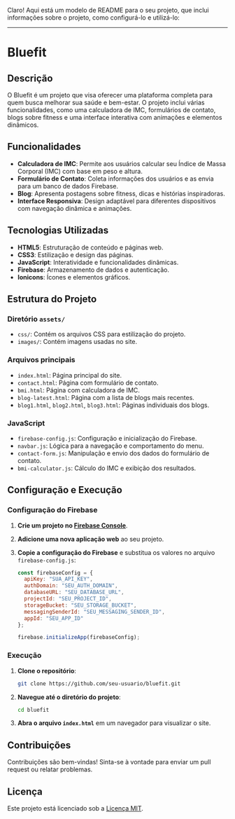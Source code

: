 Claro! Aqui está um modelo de README para o seu projeto, que inclui informações sobre o projeto, como configurá-lo e utilizá-lo:

---

# Bluefit

## Descrição

O Bluefit é um projeto que visa oferecer uma plataforma completa para quem busca melhorar sua saúde e bem-estar. O projeto inclui várias funcionalidades, como uma calculadora de IMC, formulários de contato, blogs sobre fitness e uma interface interativa com animações e elementos dinâmicos.

## Funcionalidades

- **Calculadora de IMC**: Permite aos usuários calcular seu Índice de Massa Corporal (IMC) com base em peso e altura.
- **Formulário de Contato**: Coleta informações dos usuários e as envia para um banco de dados Firebase.
- **Blog**: Apresenta postagens sobre fitness, dicas e histórias inspiradoras.
- **Interface Responsiva**: Design adaptável para diferentes dispositivos com navegação dinâmica e animações.

## Tecnologias Utilizadas

- **HTML5**: Estruturação de conteúdo e páginas web.
- **CSS3**: Estilização e design das páginas.
- **JavaScript**: Interatividade e funcionalidades dinâmicas.
- **Firebase**: Armazenamento de dados e autenticação.
- **Ionicons**: Ícones e elementos gráficos.

## Estrutura do Projeto

### Diretório `assets/`

- `css/`: Contém os arquivos CSS para estilização do projeto.
- `images/`: Contém imagens usadas no site.

### Arquivos principais

- `index.html`: Página principal do site.
- `contact.html`: Página com formulário de contato.
- `bmi.html`: Página com calculadora de IMC.
- `blog-latest.html`: Página com a lista de blogs mais recentes.
- `blog1.html`, `blog2.html`, `blog3.html`: Páginas individuais dos blogs.

### JavaScript

- `firebase-config.js`: Configuração e inicialização do Firebase.
- `navbar.js`: Lógica para a navegação e comportamento do menu.
- `contact-form.js`: Manipulação e envio dos dados do formulário de contato.
- `bmi-calculator.js`: Cálculo do IMC e exibição dos resultados.

## Configuração e Execução

### Configuração do Firebase

1. **Crie um projeto no [Firebase Console](https://console.firebase.google.com/)**.
2. **Adicione uma nova aplicação web** ao seu projeto.
3. **Copie a configuração do Firebase** e substitua os valores no arquivo `firebase-config.js`:

   ```javascript
   const firebaseConfig = {
     apiKey: "SUA_API_KEY",
     authDomain: "SEU_AUTH_DOMAIN",
     databaseURL: "SEU_DATABASE_URL",
     projectId: "SEU_PROJECT_ID",
     storageBucket: "SEU_STORAGE_BUCKET",
     messagingSenderId: "SEU_MESSAGING_SENDER_ID",
     appId: "SEU_APP_ID"
   };

   firebase.initializeApp(firebaseConfig);
   ```

### Execução

1. **Clone o repositório**:
   ```bash
   git clone https://github.com/seu-usuario/bluefit.git
   ```
2. **Navegue até o diretório do projeto**:
   ```bash
   cd bluefit
   ```
3. **Abra o arquivo `index.html`** em um navegador para visualizar o site.

## Contribuições

Contribuições são bem-vindas! Sinta-se à vontade para enviar um pull request ou relatar problemas.

## Licença

Este projeto está licenciado sob a [Licença MIT](LICENSE).

